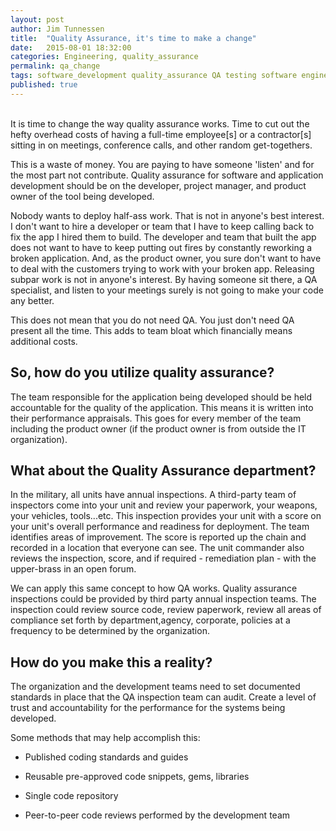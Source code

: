 ```yaml
---
layout: post
author: Jim Tunnessen
title:	"Quality Assurance, it's time to make a change"
date:   2015-08-01 18:32:00
categories: Engineering, quality_assurance
permalink: qa_change
tags: software_development quality_assurance QA testing software engineering
published: true
---
```

<br>
It is time to change the way quality assurance works. Time to cut out the hefty overhead costs of having a full-time employee[s] or a contractor[s] sitting in on meetings, conference calls, and other random get-togethers. 

This is a waste of money. You are paying to have someone 'listen' and for the most part not contribute. Quality assurance for software and application development should be on the developer, project manager, and product owner of the tool being developed.

Nobody wants to deploy half-ass work. That is not in anyone's best interest. I don't want to hire a developer or team that I have to keep calling back to fix the app I hired them to build. The developer and team that built the app does not want to have to keep putting out fires by constantly reworking a broken application. And, as the product owner, you sure don't want to have to deal with the customers trying to work with your broken app. Releasing subpar work is not in anyone's interest. By having someone sit there, a QA specialist, and listen to your meetings surely is not going to make your code any better.

This does not mean that you do not need QA. You just don't need QA present all the time. This adds to team bloat which financially means additional costs. 

## So, how do you utilize quality assurance?

The team responsible for the application being developed should be held accountable for the quality of the application. This means it is written into their performance appraisals. This goes for every member of the team including the product owner (if the product owner is from outside the IT organization).

## What about the Quality Assurance department?

In the military, all units have annual inspections. A third-party team of inspectors come into your unit and review your paperwork, your weapons, your vehicles, tools...etc. This inspection provides your unit with a score on your unit's overall performance and readiness for deployment. The team identifies areas of improvement. The score is reported up the chain and recorded in a location that everyone can see. The unit commander also reviews the inspection, score, and if required - remediation plan - with the upper-brass in an open forum.

We can apply this same concept to how QA works. Quality assurance inspections could be provided by third party annual inspection teams. The inspection could review source code, review paperwork, review all areas of compliance set forth by department,agency, corporate, policies at a frequency to be determined by the organization.

## How do you make this a reality?
The organization and the development teams need to set documented standards in place that the QA inspection team can audit. Create a level of trust and accountability for the performance for the systems being developed.

Some methods that may help accomplish this:

* Published coding standards and guides

* Reusable pre-approved code snippets, gems, libraries

* Single code repository

* Peer-to-peer code reviews performed by the development team
